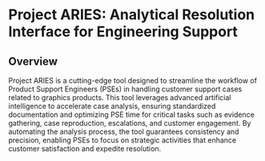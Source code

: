 # Project ARIES: Analytical Resolution Interface for Engineering Support

## Overview

Project ARIES is a cutting-edge tool designed to streamline the workflow of Product Support Engineers (PSEs) in handling customer support cases related to graphics products. This tool leverages advanced artificial intelligence to accelerate case analysis, ensuring standardized documentation and optimizing PSE time for critical tasks such as evidence gathering, case reproduction, escalations, and customer engagement. By automating the analysis process, the tool guarantees consistency and precision, enabling PSEs to focus on strategic activities that enhance customer satisfaction and expedite resolution.
